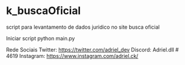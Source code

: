 # k_buscaOficial
script para levantamento de dados juridico no site busca oficial

Iniciar script
python main.py
                                                                                                                                                                                                    
Rede Sociais
Twitter: https://twitter.com/adriel_dev
Discord: Adriel.dll # 4619
Instagram: https://www.instagram.com/adriel.ck/
